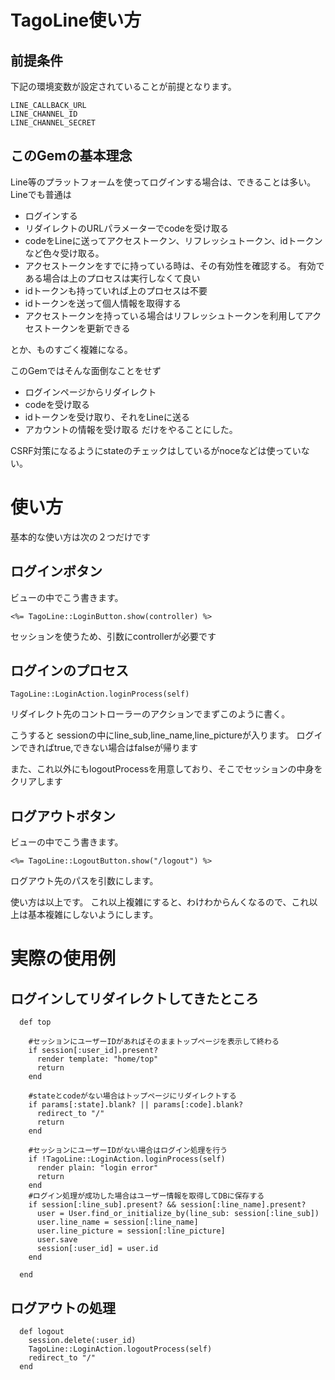 # TagoLine使い方
## 前提条件
下記の環境変数が設定されていることが前提となります。
```
LINE_CALLBACK_URL
LINE_CHANNEL_ID
LINE_CHANNEL_SECRET
```

## このGemの基本理念
Line等のプラットフォームを使ってログインする場合は、できることは多い。
Lineでも普通は
- ログインする
- リダイレクトのURLパラメーターでcodeを受け取る
- codeをLineに送ってアクセストークン、リフレッシュトークン、idトークンなど色々受け取る。
- アクセストークンをすでに持っている時は、その有効性を確認する。
  有効である場合は上のプロセスは実行しなくて良い
- idトークンも持っていれば上のプロセスは不要
- idトークンを送って個人情報を取得する
- アクセストークンを持っている場合はリフレッシュトークンを利用してアクセストークンを更新できる

とか、ものすごく複雑になる。

このGemではそんな面倒なことをせず

- ログインページからリダイレクト
- codeを受け取る
- idトークンを受け取り、それをLineに送る
- アカウントの情報を受け取る
だけをやることにした。

CSRF対策になるようにstateのチェックはしているがnoceなどは使っていない。


# 使い方

基本的な使い方は次の２つだけです

## ログインボタン
ビューの中でこう書きます。
```
<%= TagoLine::LoginButton.show(controller) %>
```
セッションを使うため、引数にcontrollerが必要です

## ログインのプロセス
```
TagoLine::LoginAction.loginProcess(self)
```
リダイレクト先のコントローラーのアクションでまずこのように書く。

こうすると
sessionの中にline_sub,line_name,line_pictureが入ります。
ログインできればtrue,できない場合はfalseが帰ります

また、これ以外にもlogoutProcessを用意しており、そこでセッションの中身をクリアします


## ログアウトボタン
ビューの中でこう書きます。
```
<%= TagoLine::LogoutButton.show("/logout") %>
```
ログアウト先のパスを引数にします。


使い方は以上です。
これ以上複雑にすると、わけわからんくなるので、これ以上は基本複雑にしないようにします。


# 実際の使用例
## ログインしてリダイレクトしてきたところ
```
  def top

    #セッションにユーザーIDがあればそのままトップページを表示して終わる
    if session[:user_id].present?
      render template: "home/top"
      return
    end

    #stateとcodeがない場合はトップページにリダイレクトする
    if params[:state].blank? || params[:code].blank?
      redirect_to "/"
      return
    end

    #セッションにユーザーIDがない場合はログイン処理を行う
    if !TagoLine::LoginAction.loginProcess(self)
      render plain: "login error"
      return
    end
    #ログイン処理が成功した場合はユーザー情報を取得してDBに保存する
    if session[:line_sub].present? && session[:line_name].present?
      user = User.find_or_initialize_by(line_sub: session[:line_sub])
      user.line_name = session[:line_name]
      user.line_picture = session[:line_picture]
      user.save
      session[:user_id] = user.id
    end
  
  end
```


## ログアウトの処理

```
  def logout
    session.delete(:user_id)
    TagoLine::LoginAction.logoutProcess(self)
    redirect_to "/"
  end
```





